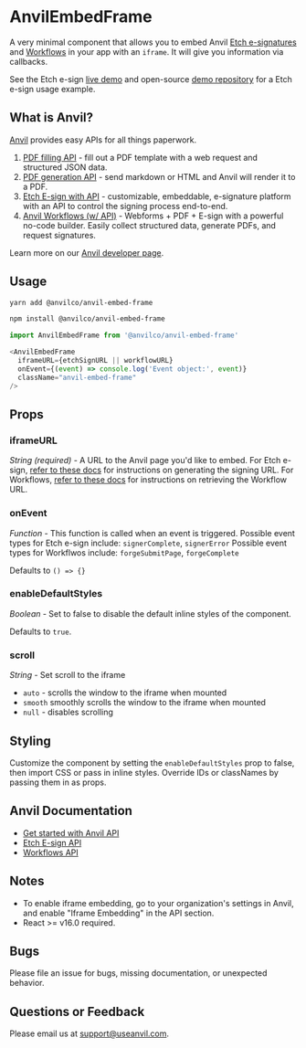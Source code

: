 # AnvilEmbedFrame

A very minimal component that allows you to embed Anvil [Etch e-signatures](https://www.useanvil.com/docs/api/e-signatures#embedding-the-signing-ui-in-an-iframe) and [Workflows](https://www.useanvil.com/docs/api/workflows#embedding-workflows-in-your-app) in your app with an `iframe`. It will give you information via callbacks.

See the Etch e-sign [live demo](https://esign-demo.useanvil.com/) and open-source [demo repository](https://github.com/anvilco/anvil-e-signature-api-node-example) for a Etch e-sign usage example.

## What is Anvil?

[Anvil](https://www.useanvil.com/developers) provides easy APIs for all things paperwork.

1. [PDF filling API](https://www.useanvil.com/products/pdf-filling-api/) - fill out a PDF template with a web request and structured JSON data.
2. [PDF generation API](https://www.useanvil.com/products/pdf-generation-api/) - send markdown or HTML and Anvil will render it to a PDF.
3. [Etch E-sign with API](https://www.useanvil.com/products/etch/) - customizable, embeddable, e-signature platform with an API to control the signing process end-to-end.
4. [Anvil Workflows (w/ API)](https://www.useanvil.com/products/workflows/) - Webforms + PDF + E-sign with a powerful no-code builder. Easily collect structured data, generate PDFs, and request signatures.

Learn more on our [Anvil developer page](https://www.useanvil.com/developers).

## Usage

```sh
yarn add @anvilco/anvil-embed-frame
```

```sh
npm install @anvilco/anvil-embed-frame
```

```js
import AnvilEmbedFrame from '@anvilco/anvil-embed-frame'

<AnvilEmbedFrame
  iframeURL={etchSignURL || workflowURL}
  onEvent={(event) => console.log('Event object:', event)}
  className="anvil-embed-frame"
/>
```

## Props

### iframeURL

*String (required)* - A URL to the Anvil page you'd like to embed.
For Etch e-sign, [refer to these docs](https://www.useanvil.com/docs/api/e-signatures#embedding-the-signing-ui-in-an-iframe) for instructions on generating the signing URL.
For Workflows, [refer to these docs](https://www.useanvil.com/docs/api/workflows#embedding-workflows-in-your-app) for instructions on retrieving the Workflow URL.

### onEvent

*Function* - This function is called when an event is triggered.
Possible event types for Etch e-sign include: `signerComplete`, `signerError`
Possible event types for Workflwos include: `forgeSubmitPage`, `forgeComplete`

Defaults to `() => {}`

### enableDefaultStyles

*Boolean* - Set to false to disable the default inline styles of the component.

Defaults to `true`.

### scroll

*String* - Set scroll to the iframe

* `auto` - scrolls the window to the iframe when mounted
* `smooth` smoothly scrolls the window to the iframe when mounted
* `null` - disables scrolling

## Styling

Customize the component by setting the `enableDefaultStyles` prop to false, then import CSS or pass in inline styles. Override IDs or classNames by passing them in as props.

## Anvil Documentation

* [Get started with Anvil API](https://www.useanvil.com/docs/api/getting-started)
* [Etch E-sign API](https://www.useanvil.com/docs/api/e-signatures)
* [Workflows API](https://www.useanvil.com/docs/api/workflows)

## Notes

* To enable iframe embedding, go to your organization's settings in Anvil, and enable "Iframe Embedding" in the API section.
* React >= v16.0 required.

## Bugs

Please file an issue for bugs, missing documentation, or unexpected behavior.

## Questions or Feedback

Please email us at [support@useanvil.com](mailto:support@useanvil.com).
